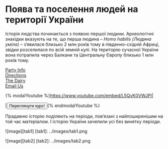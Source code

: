 Поява та поселення людей на території України
=============================================
Історія людства починається з появою першої людини. Археологічні
знахідки вказують на те, що перша людина – *Homo habilis (Людина
уміла)* – з’явилася близько 2 млн років тому в південно-східній Африці,
звідки розселилася по всій земній кулі. На територію сучасної України
вона потрапила через Балкани та Центральну Європу близько 1 млн років
тому.

<div id="ballMenuContainer">
<div id="menuBall1" class="menuBall">
  <a href="#" class="ball blueball">
    <div class="menuText">
        Party Info
    </div>
  </a>
</div>

<div id="menuBall2" class="menuBall">
	<a href="#" class="ball redball">
    <div class="menuText">
        Directions
    </div>
  </a>
</div>

<div id="menuBall3" class="menuBall">
	<a href="#" class="ball greenball">
    <div class="menuText">
        The Dairy
    </div>
  </a>
</div>

<div id="menuBall4" class="menuBall">
	<a href="#" class="ball yellowball">
    <div class="menuText">
        Email Us
    </div>
  </a>
</div>
</div>


{% modalYoutube %}https://www.youtube.com/embed/L5QvK0VWJPI|
<div id="container_button">
	<div id="hole">
		<div id="button">
			<div id="triangle"></div>
			<div id="lighter_triangle"></div>
			<div id="darker_triangle"></div>
		</div>
	</div>
</div>
|<a href="https://study.ed-era.com/courses/EdEra/H101/h101/about?_ga=1.7854647.469818367.1423866830"><button class="but">Переглянути курс!</button></a>{% endmodalYoutube %} 


Прадавню історію поділяють на періоди, пов’язані з найпоширенішим на той
час матеріалом. І історію України зачепили усі без винятку періоди.


![image][tab1]
[tab1]: ../images/tab1.png



![image][tab2]
[tab2]: ../images/tab2.png
